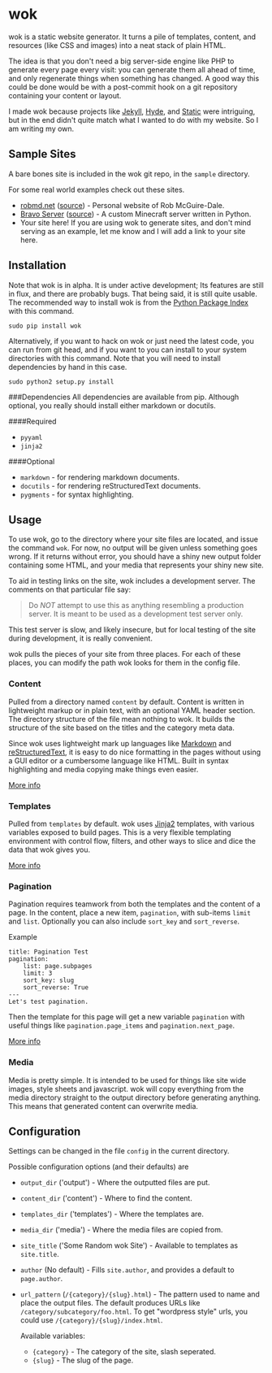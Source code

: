 wok
===
wok is a static website generator. It turns a pile of templates, content, and
resources (like CSS and images) into a neat stack of plain HTML.

The idea is that you don't need a big server-side engine like PHP to generate 
every page every visit: you can generate them all ahead of time, and only 
regenerate things when something has changed. A good way this could be done
would be with a post-commit hook on a git repository containing your content 
or layout.

I made wok because projects like [Jekyll][jekyll], [Hyde][hyde], and
[Static][static] were intriguing, but in the end didn't quite match what I
wanted to do with my website. So I am writing my own.

[jekyll]: https://github.com/mojombo/jekyll
[hyde]: https://github.com/lakshmivyas/hyde 
[static]: http://static.newqdev.com/ 

Sample Sites
------------
A bare bones site is included in the wok git repo, in the `sample` directory.

For some real world examples check out these sites.

-    [robmd.net](http://robmd.net)
     ([source](https://github.com/robatron/robmd.net)) - Personal website of
     Rob McGuire-Dale.
-    [Bravo Server](http://bravoserver.org)
     ([source](https://github.com/MostAwesomeDude/bravo/tree/master/website)) -
     A custom Minecraft server written in Python.
-    Your site here! If you are using wok to generate sites, and don't mind
     serving as an example, let me know and I will add a link to your site
     here.

Installation
------------
Note that wok is in alpha. It is under active development; Its features are
still in flux, and there are probably bugs. That being said, it is still quite
usable. The recommended way to install wok is from the [Python Package
Index][pypi] with this command.

    sudo pip install wok

Alternatively, if you want to hack on wok or just need the latest code, you can
run from git head, and if you want to you can install to your system
directories with this command. Note that you will need to install dependencies
by hand in this case.

    sudo python2 setup.py install

[pypi]: http://pypi.python.org/pypi

###Dependencies
All dependencies are available from pip. Although optional, you really should
install either markdown or docutils.

####Required

-   `pyyaml`
-   `jinja2`

####Optional

-   `markdown` - for rendering markdown documents.
-   `docutils` - for rendering reStructuredText documents.
-   `pygments` - for syntax highlighting.

Usage
-----
To use wok, go to the directory where your site files are located, and issue
the command `wok`.  For now, no output will be given unless something goes
wrong. If it returns without error, you should have a shiny new output folder
containing some HTML, and your media that represents your shiny new site.

To aid in testing links on the site, wok includes a development server. The
comments on that particular file say:

>Do *NOT* attempt to use this as anything resembling a production server. It is
>meant to be used as a development test server only.

This test server is slow, and likely insecure, but for local testing of the
site during development, it is really convenient.

wok pulls the pieces of your site from three places. For each of these places,
you can modify the path wok looks for them in the config file.

### Content ###
Pulled from a directory named `content` by default. Content is written in 
lightweight markup or in plain text, with an optional YAML header section. The
directory structure of the file mean nothing to wok. It builds the structure
of the site based on the titles and the category meta data.

Since wok uses lightweight mark up languages like [Markdown][mkd] and
[reStructuredText][rst], it is easy to do nice formatting in the pages without
using a GUI editor or a cumbersome language like HTML. Built in syntax
highlighting and media copying make things even easier.

[mkd]: http://daringfireball.net/projects/markdown/
[rst]: http://docutils.sourceforge.net/rst.html

[More info][more_content]

[more_content]: https://github.com/mythmon/wok/wiki/Content

### Templates ###
Pulled from `templates` by default. wok uses [Jinja2][jinja] templates, with
various variables exposed to build pages. This is a very flexible templating
environment with control flow, filters, and other ways to slice and dice the
data that wok gives you.

[More info][more_templates]

[more_templates]: https://github.com/mythmon/wok/wiki/Templates
[jinja]: http://jinja.pocoo.org/

### Pagination ###
Pagination requires teamwork from both the templates and the content of a page.
In the content, place a new item, `pagination`, with sub-items `limit` and
`list`. Optionally you can also include `sort_key` and `sort_reverse`.

Example

    title: Pagination Test
    pagination:
        list: page.subpages
        limit: 3
        sort_key: slug
        sort_reverse: True
    ---
    Let's test pagination.

Then the template for this page will get a new variable `pagination` with
useful things like `pagination.page_items` and `pagination.next_page`.

[More info][more_pagination]

[more_pagination]: https://github.com/mythmon/wok/wiki/Pagination

### Media ###
Media is pretty simple. It is intended to be used for things like site wide
images, style sheets and javascript. wok will copy everything from the media
directory straight to the output directory before generating anything. This
means that generated content can overwrite media.

Configuration
-------------
Settings can be changed in the file `config` in the current directory.

Possible configuration options (and their defaults) are

-   `output_dir` ('output') - Where the outputted files are put.
-   `content_dir` ('content') - Where to find the content.
-   `templates_dir` ('templates') - Where the templates are.
-   `media_dir` ('media') - Where the media files are copied from.
-   `site_title` ('Some Random wok Site') - Available to templates as
    `site.title`.
-   `author` (No default) - Fills `site.author`, and provides a default to
    `page.author`.
-   `url_pattern` (`/{category}/{slug}.html`) - The pattern used to name and
    place the output files. The default produces URLs like
    `/category/subcategory/foo.html`. To get "wordpress style" urls, you could
    use `/{category}/{slug}/index.html`.

    Available variables:

    -   `{category}` - The category of the site, slash seperated.
    -   `{slug}` - The slug of the page.
